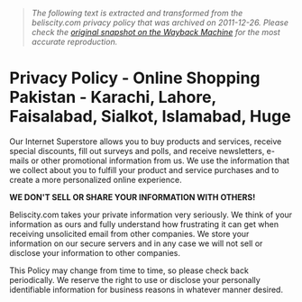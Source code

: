 > *The following text is extracted and transformed from the beliscity.com privacy policy that was archived on 2011-12-26. Please check the [original snapshot on the Wayback Machine](https://web.archive.org/web/20111226233228id_/http%3A//www.beliscity.com/pg5/privacy_policy/pages.html) for the most accurate reproduction.*

# Privacy Policy - Online Shopping Pakistan - Karachi, Lahore, Faisalabad, Sialkot, Islamabad, Huge

Our Internet Superstore allows you to buy products and services, receive special discounts, fill out surveys and polls, and receive newsletters, e-mails or other promotional information from us. We use the information that we collect about you to fulfill your product and service purchases and to create a more personalized online experience. 

**WE DON'T SELL OR SHARE YOUR INFORMATION WITH OTHERS!**

Beliscity.com takes your private information very seriously. We think of your information as ours and fully understand how frustrating it can get when receiving unsolicited email from other companies. We store your information on our secure servers and in any case we will not sell or disclose your information to other companies.

This Policy may change from time to time, so please check back periodically. We reserve the right to use or disclose your personally identifiable information for business reasons in whatever manner desired.
